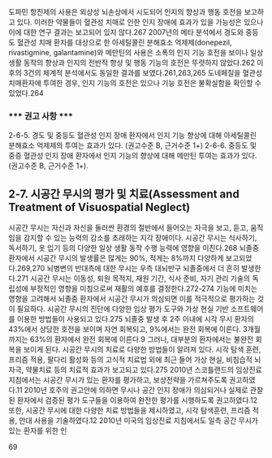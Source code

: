 도파민 항진제의 사용은 외상성 뇌손상에서 시도되어 인지의 향상과 행동 호전을 보고하고 있다. 이러한 약물들이 혈관성 치매로 인한 인지 장애에 효과가 있을 가능성은 있으나 이에 대한 연구 결과는 보고되어 있지 않다.267 2007년의 메타 분석에서 경도와 중등도 혈관성 치매 환자를 대상으로 한 아세틸콜린 분해효소 억제제(donepezil, rivastigmine, galantamine)와 메만틴의 사용은 소폭의 인지 기능 호전을 보이나 일상 생활 동작의 향상과 인지의 전반적 향상 및 행동 기능의 호전은 뚜렷하지 않았다.262 이후의 3건의 체계적 분석에서도 동일한 결과를 보였다.261,263,265 도네페질을 혈관성 치매환자에 투여한 경우, 인지 기능의 호전은 있으나 기능 호전은 불확실함을 확인할 수 있었다.264

### *** 권고 사항 ***

2-6-5. 경도 및 중등도 혈관성 인지 장애 환자에서 인지 기능 향상에 대해 아세틸콜린 분해효소 억제제의 투여는 효과가 있다. (권고수준 B, 근거수준 1+)
2-6-6. 중등도 및 중증 혈관성 인지 장애 환자에서 인지 기능의 향상에 대해 메만틴 투여는 효과가 있다. (권고수준 B, 근거수준 1+).

## 2-7. 시공간 무시의 평가 및 치료(Assessment and Treatment of Visuospatial Neglect)

시공간 무시는 자신과 자신을 둘러싼 환경의 절반에서 들어오는 자극을 보고, 듣고, 움직임을 감지할 수 있는 능력의 감소를 초래하는 지각 장애이다. 시공간 무시는 식사하기, 독서하기, 옷 입기 등의 다양한 일상 생활 동작 수행 능력에 영향을 미친다.268 뇌졸중 환자에서 시공간 무시의 발생률은 많게는 90%, 적게는 8%까지 다양하게 보고되었다.269,270
뇌병변의 반대측에 대한 무시는 우측 대뇌반구 뇌졸중에서 더 흔히 발생한다.271 시공간 무시는 이동성, 퇴원 목적지, 재원 기간, 식사 준비, 자기 관리 기술의 독립성에 부정적인 영향을 미침으로써 재활의 예후를 결정한다.272-274 기능에 미치는 영향을 고려해서 뇌졸중 환자에서 시공간 무시가 의심되면 이를 적극적으로 평가하는 것이 필요하다. 시공간 무시의 진단에 다양한 임상 평가 도구와 가상 현실 기반 소프트웨어를 이용한 방법들이 사용되고 있다.275
뇌졸중 발생 후 2주 이내에 시각 무시 환자의 43%에서 상당한 호전을 보이며 자연 회복되고, 9%에서는 완전 회복에 이른다. 3개월까지는 63%의 환자에서 완전 회복에 이른다.9 그러나, 대부분의 환자에서는 불완전 회복을 보이게 된다. 시공간 무시의 치료로 다양한 방법들이 알려져 있다. 시각 탐색 훈련, 프리즘 적용, 팔다리 활성화 등의 고식적 치료법 외에 최근 들어 가상 현실, 비침습적 뇌자극, 약물치료 등의 치료적 효과가 보고되고 있다.275
2010년 스코틀랜드의 임상진료 지침에서는 시공간 무시가 있는 환자를 평가하고, 보상전략을 가르쳐주도록 권고하였다.11 2010년 호주의 권고안에 의하면 무시나 공간 인지 장애가 의심되거나 실제로 관찰된 환자에서 검증된 평가 도구들을 이용하여 완전한 평가를 시행하도록 권고하였다.12 또한, 시공간 무시에 대한 다양한 치료 방법들을 제시하였고, 시각 탐색훈련, 프리즘 적용, 안대 사용을 기술하였다.12 2010년 미국의 임상진료 지침에서도 일측 공간 무시가 있는 환자를 위한 인

<PAGE>69